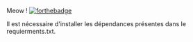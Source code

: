 Meow !
[![forthebadge](https://forthebadge.com/images/badges/built-with-love.svg)](https://forthebadge.com)

Il est nécessaire d'installer les dépendances présentes dans le requierments.txt.